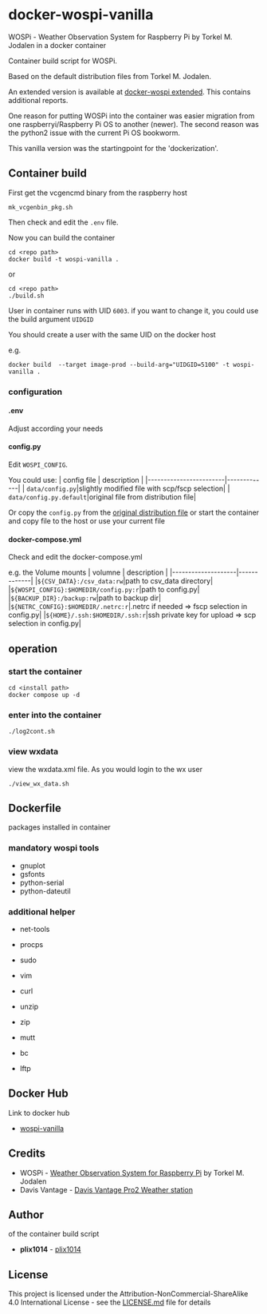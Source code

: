 # docker-wospi-vanilla

WOSPi - Weather Observation System for Raspberry Pi by Torkel M. Jodalen in a docker container

Container build script for WOSPi. 

Based on the default distribution files from Torkel M. Jodalen.

An extended version is available at [docker-wospi extended](https://github.com/plix1014/docker-wospi). This contains additional reports.

One reason for putting WOSPi into the container was easier migration from one raspberryi/Raspberry Pi OS to another (newer).
The second reason was the python2 issue with the current Pi OS bookworm.

This vanilla version was the startingpoint for the 'dockerization'.

## Container build

First get the vcgencmd binary from the raspberry host
```
mk_vcgenbin_pkg.sh
```

Then check and edit the `.env` file.


Now you can build the container
```
cd <repo path>
docker build -t wospi-vanilla .
```

or
```
cd <repo path>
./build.sh
```

User in container runs with UID `6003`. if you want to change it, you could use the build argument `UIDGID`

You should create a user with the same UID on the docker host

e.g.
```
docker build  --target image-prod --build-arg="UIDGID=5100" -t wospi-vanilla .
```


### configuration

#### .env

Adjust according your needs


#### config.py

Edit `WOSPI_CONFIG`.

You could use:
| config file            | description |
|------------------------|-------------|
| `data/config.py`|slightly modified file with scp/fscp selection|
| `data/config.py.default`|original file from distribution file|

Or copy the `config.py` from the [original distribution file](https://www.annoyingdesigns.com/wospi)
or start the container and copy file to the host or use your current file 

#### docker-compose.yml

Check and edit the docker-compose.yml

e.g. the Volume mounts
| volumne            | description |
|--------------------|-------------|
|`${CSV_DATA}:/csv_data:rw`|path to csv_data directory|
|`${WOSPI_CONFIG}:$HOMEDIR/config.py:r`|path to config.py|
|`${BACKUP_DIR}:/backup:rw`|path to backup dir|
|`${NETRC_CONFIG}:$HOMEDIR/.netrc:r`|.netrc if needed => fscp selection in config.py|
|`${HOME}/.ssh:$HOMEDIR/.ssh:r`|ssh private key for upload => scp selection in config.py|


## operation

### start the container

```
cd <install path>
docker compose up -d
```

### enter into the container
```
./log2cont.sh
```

### view wxdata
view the wxdata.xml file. As you would login to the wx user
```
./view_wx_data.sh
```


## Dockerfile

packages installed in container

### mandatory wospi tools
* gnuplot 
* gsfonts 
* python-serial 
* python-dateutil 


### additional helper
* net-tools 
* procps
* sudo 
* vim 

* curl 
* unzip 
* zip 
* mutt 
* bc 
* lftp 


## Docker Hub

Link to docker hub
* [wospi-vanilla](https://hub.docker.com/repository/docker/juharov/wospi-vanilla/general)

## Credits

* WOSPi - [Weather Observation System for Raspberry Pi](http://wx.annoyingdesigns.com) by Torkel M. Jodalen
* Davis Vantage - [Davis Vantage Pro2 Weather station](https://www.davisnet.com/pages/vantage-pro2)

## Author

of the container build script

* **plix1014** - [plix1014](https://github.com/plix1014)


## License

This project is licensed under the Attribution-NonCommercial-ShareAlike 4.0 International License - see the [LICENSE.md](LICENSE.md) file for details

